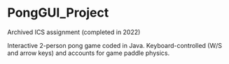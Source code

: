 # PongGUI_Project

Archived ICS assignment (completed in 2022)

Interactive 2-person pong game coded in Java. Keyboard-controlled (W/S and arrow keys) and accounts for game paddle physics.
